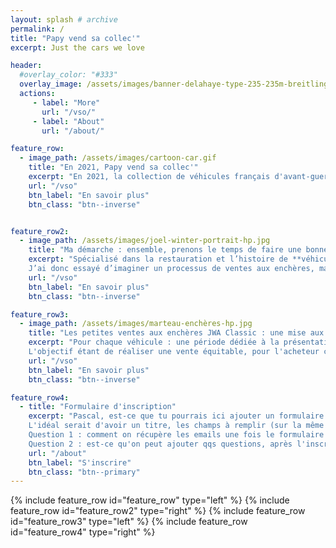 ```yaml
---
layout: splash # archive
permalink: /
title: "Papy vend sa collec'"
excerpt: Just the cars we love

header:
  #overlay_color: "#333"
  overlay_image: /assets/images/banner-delahaye-type-235-235m-breitling.jpg
  actions:
     - label: "More"
       url: "/vso/"
     - label: "About"
       url: "/about/"

feature_row:
  - image_path: /assets/images/cartoon-car.gif
    title: "En 2021, Papy vend sa collec'"
    excerpt: "En 2021, la collection de véhicules français d'avant-guerre de JWA Classic sera mise en vente progressivemment via notre site, sur la base d'un système d'enchères originales. "
    url: "/vso"
    btn_label: "En savoir plus"
    btn_class: "btn--inverse"


feature_row2:
  - image_path: /assets/images/joel-winter-portrait-hp.jpg
    title: "Ma démarche : ensemble, prenons le temps de faire une bonne affaire !'"
    excerpt: "Spécialisé dans la restauration et l’histoire de **véhicules français d’avant-guerre**, je souhaite aujourd’hui céder une partie de ma collection.
    J’ai donc essayé d’imaginer un processus de ventes aux enchères, mais en plus sympa,  pour céder progressivement mes voitures **à un prix équitable** et tout en profitant du **plaisir de rencontrer d’autres collectionneurs**."
    url: "/vso"
    btn_label: "En savoir plus"
    btn_class: "btn--inverse"

feature_row3:
  - image_path: /assets/images/marteau-enchères-hp.jpg
    title: "Les petites ventes aux enchères JWA Classic : une mise aux enchères, mais en plus sympa et équitable"
    excerpt: "Pour chaque véhicule : une période dédiée à la présentation détaillée du véhicule suivie d'une mise aux enchères, sans prix de réserve ni frais additionnel pour l'acheteur.
    L'objectif étant de réaliser une vente équitable, pour l'acheteur comme pour le vendeur, en toute transparence à chaque étape de la transaction. Envie d'en savoir plus ? "
    url: "/vso"
    btn_label: "En savoir plus"
    btn_class: "btn--inverse"

feature_row4:
  - title: "Formulaire d'inscription"
    excerpt: "Pascal, est-ce que tu pourrais ici ajouter un formulaire d'inscription pour receuillir les nom, prénom et email des personnes souhaitant être informées des prochaines ventes ?
    L'idéal serait d'avoir un titre, les champs à remplir (sur la même ligne si possible pour simplifier) et de la place pour un petit texte. L'emplacement pour une photo aussi.
    Question 1 : comment on récupère les emails une fois le formulaire rempli ?
    Question 2 : est-ce qu'on peut ajouter qqs questions, après l'inscription, pour ceux qui veulent répondre ?"
    url: "/about"
    btn_label: "S'inscrire"
    btn_class: "btn--primary"
---
```


{% include feature_row id="feature_row" type="left" %}
{% include feature_row id="feature_row2" type="right" %}
{% include feature_row id="feature_row3" type="left" %}
{% include feature_row id="feature_row4" type="right" %}
